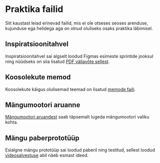 # Praktika failid

Siit kaustast leiad erinevad failid, mis ei ole otseses seoses arenduse, kujunduse ega helidega aga on olnud oluliseks osaks praktika läbimisel. 

## Inspiratsioonitahvel

Inspiratsioonitahvel sai algselt loodud Figmas esimeste sprintide jooksul ning nüüdseks on siia lisatud [PDF väljavõte sellest](https://github.com/tluhk/rif21-MM-praktika-2/blob/master/praktika-failid/Moodboard%20(1).pdf).

## Koosolekute memod

Koosolekute käigus olulisemad teemad on lisatud [memode faili](https://github.com/tluhk/rif21-MM-praktika-2/blob/master/praktika-failid/koosolekud.md). 

## Mängumootori aruanne

[Mängumootori aruandest](https://github.com/tluhk/rif21-MM-praktika-2/blob/master/praktika-failid/mangumootori-aruanne.md) saab täpsemalt lugeda mängumootori valiku kohta. 

## Mängu paberprototüüp

Esialgne mängu prototüüp sai loodud paberil ning testitud, sellest loodud [videosalvestuse](https://github.com/tluhk/rif21-MM-praktika-2/blob/master/praktika-failid/prototyyp-v1.mp4) abil näeb esmast ideed. 
